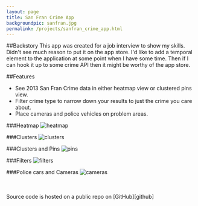 ```yaml
---
layout: page
title: San Fran Crime App
backgroundpic: sanfran.jpg
permalink: /projects/sanfran_crime_app.html
---
```


##Backstory
This app was created for a job interview to show my skills.  Didn't see much reason to put it on the app store.  I'd like to add a temporal element to the application at some point when I have some time.  Then if I can hook it up to some crime API then it might be worthy of the app store.

##Features
* See 2013 San Fran Crime data in either heatmap view or clustered pins view.  
* Filter crime type to narrow down your results to just the crime you care about.  
* Place cameras and police vehicles on problem areas.

###Heatmap
<img src="/img/sf-crime/heatmap.jpg" alt="heatmap" style="max-width:100%; height:auto;"/>

###Clusters
<img src="/img/sf-crime/clusters.jpg" alt="clusters" style="max-width:100%; height:auto;"/>

###Clusters and Pins
<img src="/img/sf-crime/clusters2.jpg" alt="pins" style="max-width:100%; height:auto;"/>

###Filters
<img src="/img/sf-crime/filters.jpg" alt="filters" style="max-width:100%; height:auto;"/>

###Police cars and Cameras
<img src="/img/sf-crime/carsandcameras.jpg" alt="cameras" style="max-width:100%; height:auto;"/>

<br>
<br>
Source code is hosted on a public repo on [GitHub][github]

[github]:     https://github.com/rdanielmurphy/SanFranCrimeApp